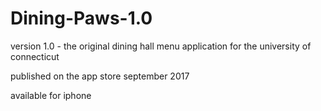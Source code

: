 # Dining-Paws-1.0
version 1.0 - the original dining hall menu application for the university of connecticut

published on the app store september 2017

available for iphone
